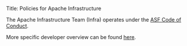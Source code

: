 Title: Policies for Apache Infrastructure

The Apache Infrastructure Team (Infra) operates under the <a href="https://www.apache.org/foundation/policies/conduct.html" target="_blank">ASF Code of Conduct</a>.

More specific developer overview can be found [here](https://www.apache.org/dev/).
